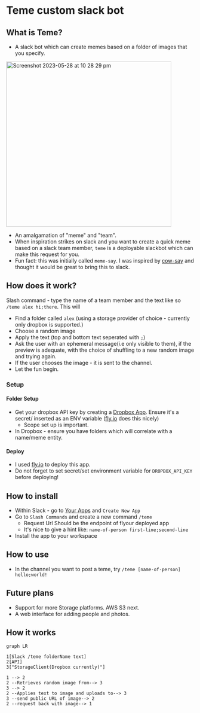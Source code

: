 # Teme custom slack bot

## What is Teme?
- A slack bot which can create memes based on a folder of images that you specify.

<img width="442" alt="Screenshot 2023-05-28 at 10 28 29 pm" src="https://github.com/wlee88/teme/assets/631540/2c9e94e4-802e-4572-8a39-5a86c85829ea">

- An amalgamation of "meme" and "team".
- When inspiration strikes on slack and you want to create a quick meme based on a slack team member, `teme` is a deployable slackbot which can make this request for you.
- Fun fact: this was initially called `meme-say`. I was inspired by [cow-say](https://github.com/sckott/cowsay) and thought it would be great to bring this to slack.

## How does it work?

Slash command - type the name of a team member and the text like so `/teme alex hi;there`.
This will
- Find a folder called `alex` (using a storage provider of choice - currently only dropbox is supported.)
- Choose a random image
- Apply the text (top and bottom text seperated with `;`)
- Ask the user with an ephemeral message(i.e only visible to them), if the preview is adequate, with the choice of shuffling to a new random image and trying again.
- If the user chooses the image - it is sent to the channel.
- Let the fun begin.

### Setup
#### Folder Setup
- Get your dropbox API key by creating a [Dropbox App](https://www.dropbox.com/developers/apps). Ensure it's a secret/ inserted as an ENV variable ([fly.io](https://fly.io/) does this nicely)
  - Scope set up is important.  
- In Dropbox - ensure you have folders which will correlate with a name/meme entity.

#### Deploy
- I used [fly.io](https://fly.io/docs/languages-and-frameworks/node/) to deploy this app.
- Do not forget to set secret/set environment variable for `DROPBOX_API_KEY` before deploying!

## How to install
- Within Slack - go to [Your Apps](https://api.slack.com/apps/) and `Create New App`
- Go to `Slash Commands` and create a new command `/teme`
  - Request Url Should be the endpoint of flyour deployed app
  - It's nice to give a hint like: `name-of-person first-line;second-line`
- Install the app to your workspace
## How to use

- In the channel you want to post a teme, try `/teme [name-of-person] hello;world!`

## Future plans
- Support for more Storage platforms. AWS S3 next.
- A web interface for adding people and photos.

## How it works

```mermaid
graph LR

1[Slack /teme folderName text]
2[API]
3["StorageClient(Dropbox currently)"]

1 --> 2
2 --Retrieves random image from--> 3
3 --> 2
2 --Applies text to image and uploads to--> 3
3 --send public URL of image--> 2
2 --request back with image--> 1

```
